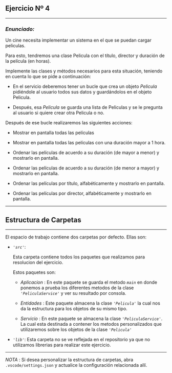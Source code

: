 ## Ejercicio Nº 4
----
### *Enunciado:*
<p> 
Un cine necesita implementar un sistema en el que se puedan cargar peliculas. 

Para esto, tendremos una clase Pelicula con el título, director y duración de la película (en horas).

Implemente las clases y métodos necesarios para esta situación, teniendo en cuenta lo
que se pide a continuación:

+ En el servicio deberemos tener un bucle que crea un objeto *Pelicula* pidiéndole al usuario todos sus datos y guardándolos en el objeto Pelicula.

+ Después, esa *Pelicula* se guarda una lista de Peliculas y se le pregunta al usuario si quiere crear otra Pelicula o no.

Después de ese bucle realizaremos las siguientes acciones:
</p>

+ Mostrar en pantalla todas las películas

+ Mostrar en pantalla todas las películas con una duración mayor a 1 hora.

+ Ordenar las películas de acuerdo a su duración (de mayor a menor) y mostrarlo en
pantalla.

+ Ordenar las películas de acuerdo a su duración (de menor a mayor) y mostrarlo en
pantalla.

+ Ordenar las películas por título, alfabéticamente y mostrarlo en pantalla.

+ Ordenar las películas por director, alfabéticamente y mostrarlo en pantalla.

---
## Estructura de Carpetas
---
El espacio de trabajo contiene dos carpetas por defecto.
Ellas son:

+ *`'src'`*:
    <p>Esta carpeta contiene todos los paquetes que realizamos para resolucion del ejercicio.</p>

    Estos paquetes son:
    + *Aplicacion* : En este paquete se guarda el metodo *`main`* en donde ponemos a prueba los diferentes metodos de la clase *`'PeliculaService'`* y ver su resultado por consola.

    + *Entidades* : Este paquete almacena la clase *`'Pelicula'`* la cual nos da la estructura para los objetos de su mismo tipo.

    + *Servicio* : En este paquete se almacena la clase *`'PeliculaService'`*. La cual esta destinada a contener los metodos personalizados que utilizaremos sobre los objetos de la clase *`'Pelicula'`*

+ *`'lib'`*: Esta carpeta no se ve reflejada en el repositorio ya que no utilizamos librerias para realizar este ejercicio.

---

*NOTA* : Si desea personalizar la estructura de carpetas, abra `.vscode/settings.json` y actualice la configuración relacionada allí.

